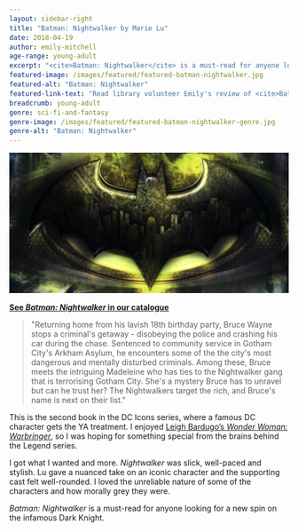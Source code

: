 ```yaml
---
layout: sidebar-right
title: "Batman: Nightwalker by Marie Lu"
date: 2018-04-19
author: emily-mitchell
age-range: young-adult
excerpt: "<cite>Batman: Nightwalker</cite> is a must-read for anyone looking for a new spin on the infamous Dark Knight."
featured-image: /images/featured/featured-batman-nightwalker.jpg
featured-alt: "Batman: Nightwalker"
featured-link-text: "Read library volunteer Emily's review of <cite>Batman: Nightwalker</cite> by Marie Lu."
breadcrumb: young-adult
genre: sci-fi-and-fantasy
genre-image: /images/featured/featured-batman-nightwalker-genre.jpg
genre-alt: "Batman: Nightwalker"
---
```


![Batman: Nightwalker](/images/featured/featured-batman-nightwalker.jpg)

**[See <cite>Batman: Nightwalker</cite> in our catalogue](https://suffolk.spydus.co.uk/cgi-bin/spydus.exe/ENQ/OPAC/BIBENQ?BRN=2304736)**

> "Returning home from his lavish 18th birthday party, Bruce Wayne stops a criminal's getaway - disobeying the police and crashing his car during the chase. Sentenced to community service in Gotham City's Arkham Asylum, he encounters some of the the city's most dangerous and mentally disturbed criminals. Among these, Bruce meets the intriguing Madeleine who has ties to the Nightwalker gang that is terrorising Gotham City. She's a mystery Bruce has to unravel but can he trust her? The Nightwalkers target the rich, and Bruce's name is next on their list."

This is the second book in the DC Icons series, where a famous DC character gets the YA treatment. I enjoyed [Leigh Bardugo’s <cite>Wonder Woman: Warbringer</cite>](/new-suggestions/young-adult/wonder-woman-warbringer-by-leigh-bardugo/), so I was hoping for something special from the brains behind the Legend series.

I got what I wanted and more. <cite>Nightwalker</cite> was slick, well-paced and stylish. Lu gave a nuanced take on an iconic character and the supporting cast felt well-rounded. I loved the unreliable nature of some of the characters and how morally grey they were.

<cite>Batman: Nightwalker</cite> is a must-read for anyone looking for a new spin on the infamous Dark Knight.

